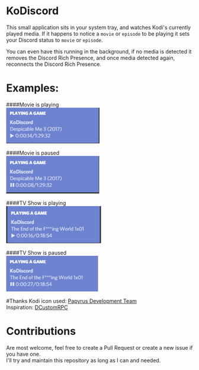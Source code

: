 # KoDiscord
This small application sits in your system tray, and watches Kodi's currently played media.
If it happens to notice a `movie` or `episode` to be playing it sets your Discord status to `movie` or `episode`.

You can even have this running in the background, if no media is detected it removes the Discord Rich Presence, and once media detected again, reconnects the Discord Rich Presence.

# Examples:  
####Movie is playing  
![While playing](example_images/playing.png)

####Movie is paused  
![While paused](example_images/paused.png)

####TV Show is playing  
![While playing](example_images/show_playing.png)

####TV Show is paused  
![While paused](example_images/show_paused.png)


#Thanks
Kodi icon used: [Papyrus Development Team](https://github.com/PapirusDevelopmentTeam)  
Inspiration: [DCustomRPC](https://github.com/JakeMakesStuff/DCustomRPC)

# Contributions
Are most welcome, feel free to create a Pull Request or create a new issue if you have one.  
I'll try and maintain this repository as long as I can and needed.